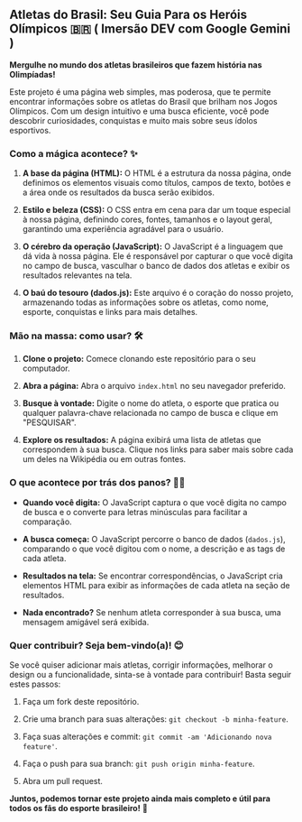 ## Atletas do Brasil: Seu Guia Para os Heróis Olímpicos 🇧🇷      ( Imersão DEV com Google Gemini )

**Mergulhe no mundo dos atletas brasileiros que fazem história nas Olimpíadas!**

Este projeto é uma página web simples, mas poderosa, que te permite encontrar informações sobre os atletas do Brasil que brilham nos Jogos Olímpicos. Com um design intuitivo e uma busca eficiente, você pode descobrir curiosidades, conquistas e muito mais sobre seus ídolos esportivos.

### Como a mágica acontece? ✨

1. **A base da página (HTML):** O HTML é a estrutura da nossa página, onde definimos os elementos visuais como títulos, campos de texto, botões e a área onde os resultados da busca serão exibidos.

2. **Estilo e beleza (CSS):** O CSS entra em cena para dar um toque especial à nossa página, definindo cores, fontes, tamanhos e o layout geral, garantindo uma experiência agradável para o usuário.

3. **O cérebro da operação (JavaScript):** O JavaScript é a linguagem que dá vida à nossa página. Ele é responsável por capturar o que você digita no campo de busca, vasculhar o banco de dados dos atletas e exibir os resultados relevantes na tela.

4. **O baú do tesouro (dados.js):** Este arquivo é o coração do nosso projeto, armazenando todas as informações sobre os atletas, como nome, esporte, conquistas e links para mais detalhes.

### Mão na massa: como usar? 🛠️

1. **Clone o projeto:** Comece clonando este repositório para o seu computador.

2. **Abra a página:** Abra o arquivo `index.html` no seu navegador preferido.

3. **Busque à vontade:** Digite o nome do atleta, o esporte que pratica ou qualquer palavra-chave relacionada no campo de busca e clique em "PESQUISAR".

4. **Explore os resultados:** A página exibirá uma lista de atletas que correspondem à sua busca. Clique nos links para saber mais sobre cada um deles na Wikipédia ou em outras fontes.

### O que acontece por trás dos panos? 🕵️‍♀️

* **Quando você digita:** O JavaScript captura o que você digita no campo de busca e o converte para letras minúsculas para facilitar a comparação.

* **A busca começa:** O JavaScript percorre o banco de dados (`dados.js`), comparando o que você digitou com o nome, a descrição e as tags de cada atleta.

* **Resultados na tela:** Se encontrar correspondências, o JavaScript cria elementos HTML para exibir as informações de cada atleta na seção de resultados.

* **Nada encontrado?** Se nenhum atleta corresponder à sua busca, uma mensagem amigável será exibida.

### Quer contribuir? Seja bem-vindo(a)! 😊

Se você quiser adicionar mais atletas, corrigir informações, melhorar o design ou a funcionalidade, sinta-se à vontade para contribuir! Basta seguir estes passos:

1. Faça um fork deste repositório.

2. Crie uma branch para suas alterações: `git checkout -b minha-feature`.

3. Faça suas alterações e commit: `git commit -am 'Adicionando nova feature'`.

4. Faça o push para sua branch: `git push origin minha-feature`.

5. Abra um pull request.

**Juntos, podemos tornar este projeto ainda mais completo e útil para todos os fãs do esporte brasileiro!** 💪
